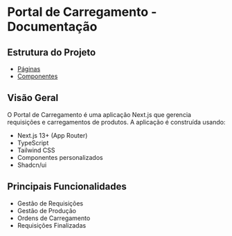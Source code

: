 # Portal de Carregamento - Documentação

## Estrutura do Projeto

- [Páginas](./pages/README.md)
- [Componentes](./components/README.md)

## Visão Geral

O Portal de Carregamento é uma aplicação Next.js que gerencia requisições e carregamentos de produtos. A aplicação é construída usando:

- Next.js 13+ (App Router)
- TypeScript
- Tailwind CSS
- Componentes personalizados
- Shadcn/ui

## Principais Funcionalidades

- Gestão de Requisições
- Gestão de Produção
- Ordens de Carregamento
- Requisições Finalizadas
